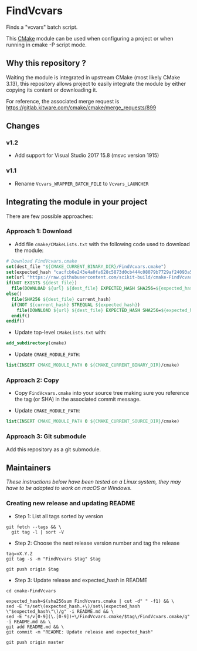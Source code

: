FindVcvars
==========

Finds a "vcvars" batch script.

This [CMake](https://cmake.org) module can be used when configuring a project or when running
in cmake -P script mode.

## Why this repository ?

Waiting the module is integrated in upstream CMake (most likely CMake 3.13), this repository allows project 
to easily integrate the module by either copying its content or downloading it.

For reference, the associated merge request is https://gitlab.kitware.com/cmake/cmake/merge_requests/899

## Changes

### v1.2

* Add support for Visual Studio 2017 15.8 (msvc version 1915)

### v1.1

* Rename `Vcvars_WRAPPER_BATCH_FILE` to `Vcvars_LAUNCHER`


## Integrating the module in your project

There are few possible approaches:

### Approach 1: Download

* Add file `cmake/CMakeLists.txt` with the following code used to download the module:

```cmake
# Download FindVcvars.cmake
set(dest_file "${CMAKE_CURRENT_BINARY_DIR}/FindVcvars.cmake")
set(expected_hash "cacfcb6e243e4a0fa628c5873d0cb444c08079b7729af24093a59712b01b6ff6")
set(url "https://raw.githubusercontent.com/scikit-build/cmake-FindVcvars/v1.3/FindVcvars.cmake")
if(NOT EXISTS ${dest_file})
  file(DOWNLOAD ${url} ${dest_file} EXPECTED_HASH SHA256=${expected_hash})
else()
  file(SHA256 ${dest_file} current_hash)
  if(NOT ${current_hash} STREQUAL ${expected_hash})
    file(DOWNLOAD ${url} ${dest_file} EXPECTED_HASH SHA256=${expected_hash})
  endif()
endif()
```

* Update top-level `CMakeLists.txt` with:

```cmake
add_subdirectory(cmake)
```

* Update `CMAKE_MODULE_PATH`:

```cmake
list(INSERT CMAKE_MODULE_PATH 0 ${CMAKE_CURRENT_BINARY_DIR}/cmake)
```


### Approach 2: Copy

* Copy `FindVcvars.cmake` into your source tree making sure you reference the tag (or SHA) in the associated
  commit message.

* Update `CMAKE_MODULE_PATH`:

```cmake
list(INSERT CMAKE_MODULE_PATH 0 ${CMAKE_CURRENT_SOURCE_DIR}/cmake)
```

### Approach 3: Git submodule

Add this repository as a git submodule.

## Maintainers

_These instructions below have been tested on a Linux system, they may have to be adapted to work on macOS or Windows._

### Creating new release and updating README

* Step 1: List all tags sorted by version

```
git fetch --tags && \
  git tag -l | sort -V
```

* Step 2: Choose the next release version number and tag the release

```
tag=vX.Y.Z
git tag -s -m "FindVcvars $tag" $tag

git push origin $tag
```

* Step 3: Update release and expected_hash in README

```
cd cmake-FindVcvars

expected_hash=$(sha256sum FindVcvars.cmake | cut -d" " -f1) && \
sed -E "s/set\(expected_hash.+\)/set\(expected_hash \"$expected_hash\"\)/g" -i README.md && \
sed -E "s/v[0-9](\.[0-9])+\/FindVcvars.cmake/$tag\/FindVcvars.cmake/g" -i README.md && \
git add README.md && \
git commit -m "README: Update release and expected_hash"

git push origin master
```

